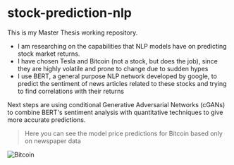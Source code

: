 # stock-prediction-nlp

This is my Master Thesis working repository.
- I am researching on the capabilities that NLP models have on predicting stock market returns.
- I have chosen Tesla and Bitcoin (not a stock, but does the job), since they are highly volatile and prone to change due to sudden hypes
- I use BERT, a general purpose NLP network developed by google, to predict the sentiment of news articles related to these stocks and trying to find correlations with their returns

Next steps are using conditional Generative Adversarial Networks (cGANs) to combine BERT's sentiment analysis with quantitative techniques to give more accurate predictions. 

> Here you can see the model price predictions for Bitcoin based only on newspaper data

![Bitcoin](https://github.com/juanluisrto/stock-prediction-nlp/blob/master/pngs/predictions_bitcoin.png)
